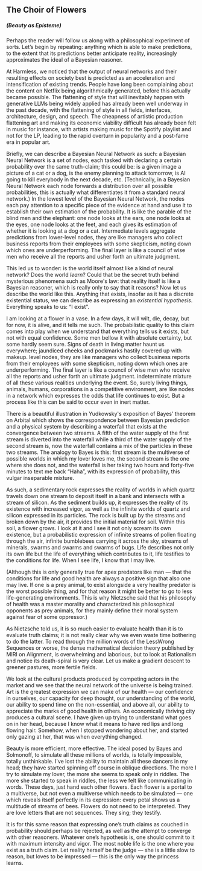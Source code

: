 ## **The Choir of Flowers**
##### **(Beauty as Episteme)**

Perhaps the reader will follow us along with a philosophical experiment of sorts. Let’s begin by repeating: anything which is able to make predictions, to the extent that its predictions better anticipate reality, increasingly approximates the ideal of a Bayesian reasoner.

At Harmless, we noticed that the output of neural networks and their resulting effects on society best is predicted as an acceleration and intensification of existing trends. People have long been complaining about the content on Netflix being algorithmically generated, before this actually became possible. The flattening of style that will inevitably happen with generative LLMs being widely applied has already been well underway in the past decade, with the flattening of style in all fields, interfaces, architecture, design, and speech. The cheapness of artistic production flattening art and making its economic viability difficult has already been felt in music for instance, with artists making music for the Spotify playlist and not for the LP, leading to the rapid overturn in popularity and a post-fame era in popular art.

Briefly, we can describe a Bayesian Neural Network as such: a Bayesian Neural Network is a set of nodes, each tasked with declaring a certain probability over the same truth-claim; this could be: is a given image a picture of a cat or a dog, is the enemy planning to attack tomorrow, is AI going to kill everybody in the next decade, etc. (Technically, in a Bayesian Neural Network each node forwards a distribution over all possible probabilities, this is actually what differentiates it from a standard neural network.) In the lowest level of the Bayesian Neural Network, the nodes each pay attention to a specific piece of the evidence at hand and use it to establish their own estimation of the probability. It is like the parable of the blind men and the elephant: one node looks at the ears, one node looks at the eyes, one node looks at the feet, and each gives its estimation of whether it is looking at a dog or a cat. Intermediate levels aggregate predictions from lower-level nodes, they are like managers who collect business reports from their employees with some skepticism, noting down which ones are underperforming. The final layer is like a council of wise men who receive all the reports and usher forth an ultimate judgment.

This led us to wonder: is the world itself almost like a kind of neural network? Does the world *learn*? Could that be the secret truth behind mysterious phenomena such as Moore's law: that reality itself is like a Bayesian reasoner, which is really only to say that it reasons? Now let us describe the world like this. Anything that exists, insofar as it has a discrete existential status, we can describe as expressing an *existential hypothesis*. Everything speaks to us: “I exist”. 

I am looking at a flower in a vase. In a few days, it will wilt, die, decay, but for now, it is alive, and it tells me such. The probabilistic quality to this claim comes into play when we understand that everything tells us it exists, but not with equal confidence. Some men bellow it with absolute certainty, but some hardly seem sure. Signs of death in living matter haunt us everywhere; jaundiced cheeks and pockmarks hastily covered up with makeup. level nodes, they are like managers who collect business reports from their employees with some skepticism, noting down which ones are underperforming. The final layer is like a council of wise men who receive all the reports and usher forth an ultimate judgment. indeterminate mixture of all these various realities underlying the event. So, surely living things, animals, humans, corporations in a competitive environment, are like nodes in a network which expresses the odds that life continues to exist. But a process like this can be said to occur even in inert matter. 

There is a beautiful illustration in Yudkowsky's exposition of Bayes’ theorem on Arbital which shows the correspondence between Bayesian prediction and a physical system by describing a waterfall that exists at the convergence between two streams. A fifth of the water supply of the first stream is diverted into the waterfall while a third of the water supply of the second stream is, now the waterfall contains a mix of the particles in these two streams. The analogy to Bayes is this: first stream is the multiverse of possible worlds in which my lover loves me, the second stream is the one where she does not, and the waterfall is her taking two hours and forty-five minutes to text me back “Haha”, with its expression of probability, this vulgar inseparable mixture.

As such, a sedimentary rock expresses the reality of worlds in which quartz travels down one stream to deposit itself in a bank and intersects with a stream of silicon. As the sediment builds up, it expresses the reality of its existence with increased vigor, as well as the infinite worlds of quartz and silicon expressed in its particles. The rock is built up by the streams and broken down by the air, it provides the initial material for soil. Within this soil, a flower grows. I look at it and I see it not only scream its own existence, but a probabilistic expression of infinite streams of pollen floating through the air, infinite bumblebees carrying it across the sky, streams of minerals, swarms and swarms and swarms of bugs. Life describes not only its own life but the life of everything which contributes to it, life testifies to the conditions for life. When I see life, I know that I may live.

(Although this is only generally true for apex predators like man — that the conditions for life and good health are always a positive sign that also one may live. If one is a prey animal, to exist alongside a very healthy predator is the worst possible thing, and for that reason it might be better to go to less life-generating environments. This is why Nietzsche said that his philosophy of health was a master morality and characterized his philosophical opponents as prey animals, for they mainly define their moral system against fear of some oppressor.)

As Nietzsche told us, it is so much easier to evaluate health than it is to evaluate truth claims; it is not really clear why we even waste time bothering to do the latter. To read through the million words of the LessWrong Sequences or worse, the dense mathematical decision theory published by MIRI on Alignment, is overwhelming and laborious, but to look at Rationalism and notice its death-spiral is very clear. Let us make a gradient descent to greener pastures, more fertile fields.

We look at the cultural products produced by competing actors in the market and we see that the neural network of the universe is being trained. Art is the greatest expression we can make of our health — our confidence in ourselves, our capacity for deep thought, our understanding of the world, our ability to spend time on the non-essential, and above all, our ability to appreciate the marks of good health in others. An economically thriving city produces a cultural scene. I have given up trying to understand what goes on in her head, because I know what it means to have red lips and long flowing hair. Somehow, when I stopped wondering about her, and started only gazing at her, that was when everything changed.

Beauty is more efficient, more effective. The ideal posed by Bayes and Solmonoff, to simulate all these millions of worlds, is totally impossible, totally unthinkable. I've lost the ability to maintain all these dancers in my head; they have started spinning off course in oblique directions. The more I try to simulate my lover, the more she seems to speak only in riddles. The more she started to speak in riddles, the less we felt like communicating in words. These days, just hand each other flowers. Each flower is a portal to a multiverse, but not even a multiverse which needs to be simulated — one which reveals itself perfectly in its expression: every petal shows us a multitude of streams of bees. Flowers do not need to be interpreted. They are love letters that are not sequences. They sing; they testify.

It is for this same reason that expressing one’s truth claims as couched in probability should perhaps be rejected, as well as the attempt to converge with other reasoners. Whatever one’s hypothesis is, one should commit to it with maximum intensity and vigor. The most noble life is the one where you exist as a truth claim. Let reality herself be the judge — she is a little slow to reason, but loves to be impressed — this is the only way the princess learns.
